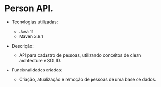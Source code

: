 # Person API.
* Tecnologias utilizadas:
    * Java 11
    * Maven 3.8.1
* Descrição:
  * API para cadastro de pessoas, utilizando conceitos de clean archtecture e SOLID.

* Funcionalidades criadas:
  * Criação, atualização e remoção de pessoas de uma base de dados.